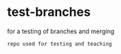 # test-branches
for a testing of branches and merging  

```
repo used for testing and teaching 
```
